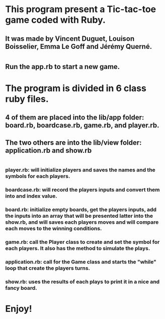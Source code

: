 # This program present a Tic-tac-toe game coded with Ruby.
## It was made by Vincent Duguet, Louison Boisselier, Emma Le Goff and Jérémy Querné.
#
## Run the app.rb to start a new game.
#
# The program is divided in 6 class ruby files.
## 4 of them are placed into the lib/app folder: board.rb, boardcase.rb, game.rb, and player.rb.
## The two others are into the lib/view folder: application.rb and show.rb 
#
### player.rb: will initialize players and saves the names and the symbols for each players. 
### boardcase.rb: will record the players inputs and convert them into and index value. 
### board.rb: initialize empty boards, get the players inputs, add the inputs into an array that will be presented latter into the show.rb, and will saves each players moves and will compare each moves to the winning conditions. 
### game.rb: call the Player class to create and set the symbol for each players. It also has the method to simulate the plays. 
### application.rb: call for the Game class and starts the "while" loop that create the players turns. 
### show.rb: uses the results of each plays to print it in a nice and fancy board. 
#   
# Enjoy!
